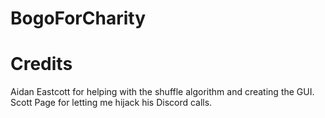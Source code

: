 # BogoForCharity

# Credits
Aidan Eastcott for helping with the shuffle algorithm and creating the GUI.<br/>
Scott Page for letting me hijack his Discord calls.